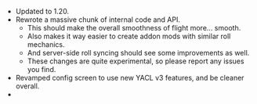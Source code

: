 - Updated to 1.20.
- Rewrote a massive chunk of internal code and API.
  - This should make the overall smoothness of flight more... smooth.
  - Also makes it way easier to create addon mods with similar roll mechanics.
  - And server-side roll syncing should see some improvements as well.
  - These changes are quite experimental, so please report any issues you find.
- Revamped config screen to use new YACL v3 features, and be cleaner overall.
- 